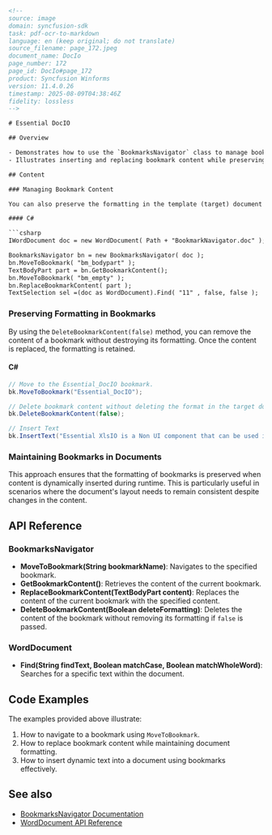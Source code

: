 ```html
<!-- 
source: image
domain: syncfusion-sdk
task: pdf-ocr-to-markdown
language: en (keep original; do not translate)
source_filename: page_172.jpeg
document_name: DocIo
page_number: 172
page_id: DocIo#page_172
product: Syncfusion Winforms
version: 11.4.0.26
timestamp: 2025-08-09T04:38:46Z
fidelity: lossless
-->

# Essential DocIO

## Overview

- Demonstrates how to use the `BookmarksNavigator` class to manage bookmarks in a Word document.
- Illustrates inserting and replacing bookmark content while preserving formatting.

## Content

### Managing Bookmark Content

You can also preserve the formatting in the template (target) document while inserting or replacing the bookmark with a string, by deleting the content of the bookmark without deleting its format. The following code illustrates this.

#### C#

```csharp
IWordDocument doc = new WordDocument( Path + "BookmarkNavigator.doc" );

BookmarksNavigator bn = new BookmarksNavigator( doc );
bn.MoveToBookmark( "bm_bodypart" );
TextBodyPart part = bn.GetBookmarkContent();
bn.MoveToBookmark( "bm_empty" );
bn.ReplaceBookmarkContent( part );
TextSelection sel =(doc as WordDocument).Find( "11" , false, false );
```

### Preserving Formatting in Bookmarks

By using the `DeleteBookmarkContent(false)` method, you can remove the content of a bookmark without destroying its formatting. Once the content is replaced, the formatting is retained.

#### C#

```csharp
// Move to the Essential_DocIO bookmark.
bk.MoveToBookmark("Essential_DocIO");

// Delete bookmark content without deleting the format in the target document.
bk.DeleteBookmarkContent(false);

// Insert Text
bk.InsertText("Essential XlsIO is a Non UI component that can be used in both ASP.NET and windows forms applications. The usage is common for both environments except for the part where the created spreadsheet is saved to disk or stream in the case of a windows forms application and streamed to the client browser in the case of asp.net applications.");
```

### Maintaining Bookmarks in Documents

This approach ensures that the formatting of bookmarks is preserved when content is dynamically inserted during runtime. This is particularly useful in scenarios where the document's layout needs to remain consistent despite changes in the content.

## API Reference

### BookmarksNavigator

- **MoveToBookmark(String bookmarkName)**: Navigates to the specified bookmark.
- **GetBookmarkContent()**: Retrieves the content of the current bookmark.
- **ReplaceBookmarkContent(TextBodyPart content)**: Replaces the content of the current bookmark with the specified content.
- **DeleteBookmarkContent(Boolean deleteFormatting)**: Deletes the content of the bookmark without removing its formatting if `false` is passed.

### WordDocument

- **Find(String findText, Boolean matchCase, Boolean matchWholeWord)**: Searches for a specific text within the document.

## Code Examples

The examples provided above illustrate:

1. How to navigate to a bookmark using `MoveToBookmark`.
2. How to replace bookmark content while maintaining document formatting.
3. How to insert dynamic text into a document using bookmarks effectively.

## See also

- [BookmarksNavigator Documentation](https://www.syncfusion.com/documentation/)
- [WordDocument API Reference](https://www.syncfusion.com/documentation/)

<!-- tags: [WordDocument, BookmarksNavigator, formatting, bookmarks, document management, Word Processing] keywords: [Essential DocIO, bookmarks, content replacement, formatting preservation, Dynamic content insertion, WordDocument, BookmarksNavigator] -->
```